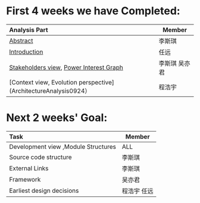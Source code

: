 # First 4 weeks we have Completed:
| Analysis Part | Member |
|:---|--------|
| [Abstract](Abstract0923) | 李斯琪 |
| [Introduction](Introduction0926) | 任远 |
| [Stakeholders view](Stakeholderes),  [Power Interest Graph](stakeholder) | 李斯琪 吴亦君 |
| [Context view,  Evolution perspective](ArchitectureAnalysis0924）| 程浩宇 |

# Next 2 weeks' Goal:
| Task | Member |
|:---|--------|
| Development view ,Module Structures | ALL |
| Source code structure | 李斯琪 |
| External Links | 李斯琪 |
| Framework | 吴亦君 |
| Earliest design decisions |程浩宇 任远 |
